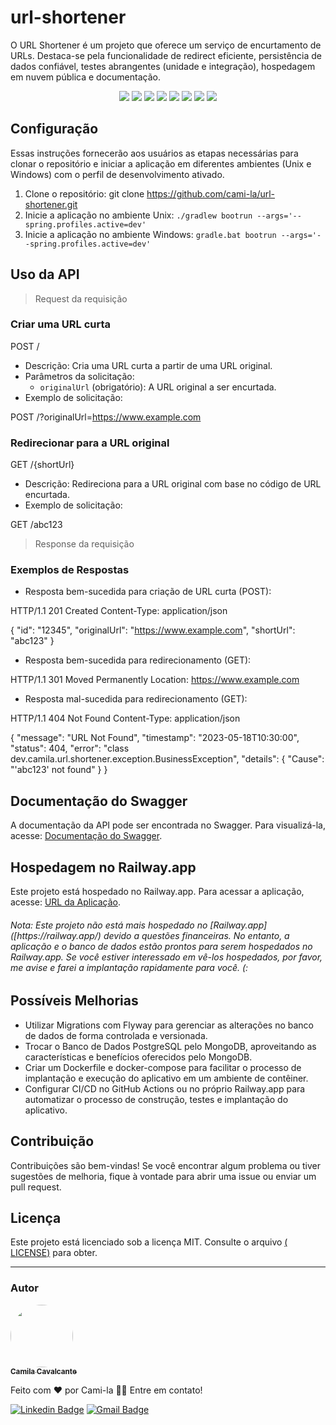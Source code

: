 <h1>url-shortener</h1>
<p>O URL Shortener é um projeto que oferece um serviço de encurtamento de URLs. Destaca-se pela funcionalidade de redirect eficiente, persistência de dados confiável, testes abrangentes (unidade e integração), hospedagem em nuvem pública e documentação.</p>
<p align="center">
     <a alt="Java">
        <img src="https://img.shields.io/badge/Java-v17-blue.svg" />
    </a>
    <a alt="Spring Boot">
        <img src="https://img.shields.io/badge/Spring%20Boot-v3.0.6-brightgreen.svg" />
    </a>
    <a alt="Gradle">
        <img src="https://img.shields.io/badge/Gradle-v7.6-lightgreen.svg" />
    </a>
    <a alt="google Guava">
        <img src="https://img.shields.io/badge/guava-v30.1.1-red.svg" />
    </a>
    <a alt="H2">
        <img src="https://img.shields.io/badge/H2-v2.1.214-darkblue.svg" />
    </a>
    <a alt="PostgreSQL">
        <img src="https://img.shields.io/badge/PostgreSQL-v42.5.6-blue.svg" />
    </a>
    <a alt="JUnit5">
        <img src="https://img.shields.io/badge/JUnit5-v5.9.2-darkred.svg" />
    </a>
    <a alt="Mockito">
        <img src="https://img.shields.io/badge/Mockito-v4.8.1-darkgreen.svg" />
    </a>
</p>

## Configuração

Essas instruções fornecerão aos usuários as etapas necessárias para clonar o repositório e iniciar a aplicação em
diferentes ambientes (Unix e Windows) com o perfil de desenvolvimento ativado.

1. Clone o repositório: git clone https://github.com/cami-la/url-shortener.git
2. Inicie a aplicação no ambiente Unix: `./gradlew bootrun --args='--spring.profiles.active=dev'`
3. Inicie a aplicação no ambiente Windows: `gradle.bat bootrun --args='--spring.profiles.active=dev'`

## Uso da API

> Request da requisição

### Criar uma URL curta

POST /

- Descrição: Cria uma URL curta a partir de uma URL original.
- Parâmetros da solicitação:
    - `originalUrl` (obrigatório): A URL original a ser encurtada.
- Exemplo de solicitação:

POST /?originalUrl=https://www.example.com

### Redirecionar para a URL original

GET /{shortUrl}

- Descrição: Redireciona para a URL original com base no código de URL encurtada.
- Exemplo de solicitação:

GET /abc123

> Response da requisição

### Exemplos de Respostas

- Resposta bem-sucedida para criação de URL curta (POST):

HTTP/1.1 201 Created
Content-Type: application/json

{
"id": "12345",
"originalUrl": "https://www.example.com",
"shortUrl": "abc123"
}

- Resposta bem-sucedida para redirecionamento (GET):

HTTP/1.1 301 Moved Permanently
Location: https://www.example.com

- Resposta mal-sucedida para redirecionamento (GET):

HTTP/1.1 404 Not Found
Content-Type: application/json

{
"message": "URL Not Found",
"timestamp": "2023-05-18T10:30:00",
"status": 404,
"error": "class dev.camila.url.shortener.exception.BusinessException",
"details": {
"Cause": "'abc123' not found"
}
}

## Documentação do Swagger

A documentação da API pode ser encontrada no Swagger. Para visualizá-la,
acesse: [Documentação do Swagger](http://localhost:8080/swagger-ui/index.html#/).

## Hospedagem no Railway.app

Este projeto está hospedado no Railway.app. Para acessar a aplicação,
acesse: [URL da Aplicação](https://sua-url-de-hospedagem-aqui).
<h6>Nota: Este projeto não está mais hospedado no [Railway.app]([https://railway.app/) devido a questões financeiras. No
entanto, a aplicação e o banco de dados estão prontos para serem hospedados no Railway.app. Se você estiver interessado
em vê-los hospedados, por favor, me avise e farei a implantação rapidamente para você. (:</h6>

## Possíveis Melhorias

- Utilizar Migrations com Flyway para gerenciar as alterações no banco de dados de forma controlada e versionada.
- Trocar o Banco de Dados PostgreSQL pelo MongoDB, aproveitando as características e benefícios oferecidos pelo MongoDB.
- Criar um Dockerfile e docker-compose para facilitar o processo de implantação e execução do aplicativo em um ambiente
  de contêiner.
- Configurar CI/CD no GitHub Actions ou no próprio Railway.app para automatizar o processo de construção, testes e
  implantação do aplicativo.

## Contribuição

Contribuições são bem-vindas! Se você encontrar algum problema ou tiver sugestões de melhoria, fique à vontade para
abrir uma issue ou enviar um pull request.

## Licença

Este projeto está licenciado sob a licença MIT. Consulte o
arquivo <a href="https://github.com/cami-la/url-shortener-preview/blob/3eb25645b0ca1a1ee8bd8b5de947c11f5a6d42ba/LICENSE.md">(
LICENSE)</a> para obter.

<hr>

<h3>Autor</h3>

<a href="https://www.linkedin.com/in/cami-la/">
 <img style="border-radius: 50%;" src="https://avatars.githubusercontent.com/u/64323124?v=4" width="100px;" alt=""/>
 <br />
 <sub><b>Camila Cavalcante</b></sub></a> <a href="https://www.instagram.com/camimi_la/" title="Instagram"></a>

Feito com ❤️ por Cami-la 👋🏽 Entre em contato!

[![Linkedin Badge](https://img.shields.io/badge/-Camila-blue?style=flat-square&logo=Linkedin&logoColor=white&link=https://www.linkedin.com/in/cami-la/)](https://www.linkedin.com/in/cami-la/)
[![Gmail Badge](https://img.shields.io/badge/-camiladsantoscavalcante@gmail.com-c14438?style=flat-square&logo=Gmail&logoColor=white&link=mailto:camiladsantoscavalcante@gmail.com)](mailto:camiladsantoscavalcante@gmail.com)



